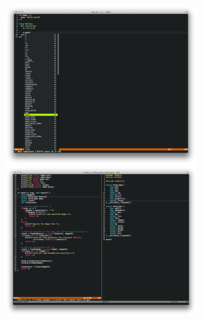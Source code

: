 <img src="https://github.com/dmateos/dotvim/raw/master/screenshot1.png">
<img src="https://github.com/dmateos/dotvim/raw/master/screenshot2.png">
